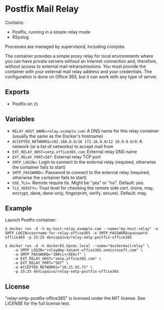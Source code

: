 Postfix Mail Relay
======================

Contains:

* Postfix, running in a simple relay mode
* RSyslog

Processes are managed by supervisord, including cronjobs

The container provides a simple proxy relay for local environments where you can have private servers without an Internet connection and, therefore, without access to external mail retransmissions. You must provide the container with your external mail relay address and your credentials. The configuration is done on Office 365, but it can work with any type of server.


Exports
-------

* Postfix on `25`

Variables
---------

* `RELAY_HOST_NAME=relay.example.com`: A DNS name for this relay container (usually the same as the Docker's hostname)
* `ACCEPTED_NETWORKS=192.168.0.0/16 172.16.0.0/12 10.0.0.0/8`: A network (or a list of networks) to accept mail from
* `EXT_RELAY_HOST=smtp.office365.com`: External relay DNS name
* `EXT_RELAY_PORT=587`: External relay TCP port
* `SMTP_LOGIN=`: Login to connect to the external relay (required, otherwise the container fails to start)
* `SMTP_PASSWORD=`: Password to connect to the external relay (required, otherwise the container fails to start)
* `USE_TLS=`: Remote require tls. Might be "yes" or "no". Default: yes.
* `TLS_VERIFY=`: Trust level for checking the remote side cert. (none, may, encrypt, dane, dane-only, fingerprint, verify, secure). Default: may.

Example
-------

Launch Postfix container:

    $ docker run -d -h my-host-relay.example.com --name="my-host-relay" -e SMTP_LOGIN=username-for-relay-office365 -e SMTP_PASSWORD=password-office365 -p 25:25 denispaiva/relay-smtp-postfix-office365
    
    $ docker run -d -h docker01.hpcmc.local --name="dockermailrelay" \
		-e SMTP_LOGIN="relay@my-tenant-office365.onmicrosoft.com" \
		-e SMTP_PASSWORD="30#cc+/XEKcf" \
		-e EXT_RELAY_HOST="smtp.office365.com" \
		-e EXT_RELAY_PORT="587" \
		-e ACCEPTED_NETWORKS="10.21.92.72" \
		-p 25:25 denispaiva/relay-smtp-postfix-office365

License
-------
"relay-smtp-postfix-office365" is licensed under the MIT license. See LICENSE for the full license text.
